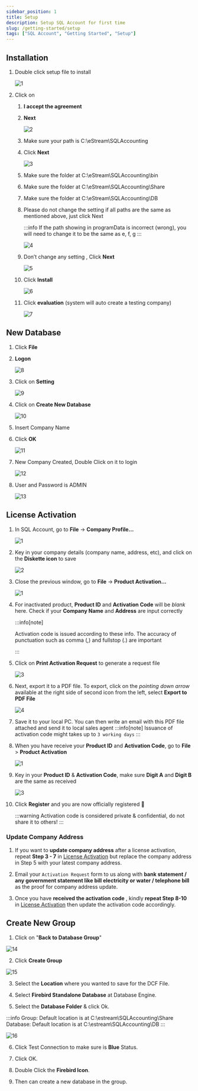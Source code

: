 ```yaml
---
sidebar_position: 1
title: Setup
description: Setup SQL Account for first time
slug: /getting-started/setup
tags: ["SQL Account", "Getting Started", "Setup"]
---
```


## Installation

1. Double click setup file to install

   ![1](../../static/img/getting-started/install-sql/1.png)

2. Click on

   1. **I accept the agreement**

   2. **Next**

        ![2](../../static/img/getting-started/install-sql/2.png)

   3. Make sure your path is C:\eStream\SQLAccounting

   4. Click **Next**

        ![3](../../static/img/getting-started/install-sql/3.png)

   5. Make sure the folder at C:\eStream\SQLAccounting\bin

   6. Make sure the folder at C:\eStream\SQLAccounting\Share

   7. Make sure the folder at C:\eStream\SQLAccounting\DB

   8. Please do not change the setting if all paths are the same as mentioned above, just click Next

        :::info
        If the path showing in programData is incorrect (wrong), you will need to change it to be the same as e, f, g
        :::

        ![4](../../static/img/getting-started/install-sql/4.png)

   9. Don’t change any setting , Click **Next**

        ![5](../../static/img/getting-started/install-sql/5.png)

   10. Click **Install**

        ![6](../../static/img/getting-started/install-sql/6.png)

   11. Click **evaluation** (system will auto create a testing company)

        ![7](../../static/img/getting-started/install-sql/7.png)

## New Database

1. Click **File**

2. **Logon**

   ![8](../../static/img/getting-started/install-sql/8.png)

3. Click on **Setting**

   ![9](../../static/img/getting-started/install-sql/9.png)

4. Click on **Create New Database**

   ![10](../../static/img/getting-started/install-sql/10.png)

5. Insert Company Name

6. Click **OK**

   ![11](../../static/img/getting-started/install-sql/11.png)

7. New Company Created, Double Click on it to login

   ![12](../../static/img/getting-started/install-sql/12.png)

8. User and Password is ADMIN

   ![13](../../static/img/getting-started/install-sql/13.png)

## License Activation

1. In SQL Account, go to **File** -> **Company Profile...**

   ![1](../../static/img/activate-license/1.png)

2. Key in your company details (company name, address, etc), and click on the **Diskette icon** to save

   ![2](../../static/img/activate-license/2.png)

3. Close the previous window, go to **File** -> **Product Activation...**

   ![1](../../static/img/activate-license/1b.png)

4. For inactivated product, **Product ID** and **Activation Code** will be *blank* here. Check if your **Company Name** and **Address** are input correctly

   :::info[note]

   Activation code is issued according to these info. The accuracy of punctuation such as comma (,) and fullstop (.) are important

   :::

5. Click on **Print Activation Request** to generate a request file

   ![3](../../static/img/activate-license/3.png)

6. Next, export it to a PDF file. To export, click on the  *pointing down arrow* available at the right side of second icon from the left, select **Export to PDF File**

   ![4](../../static/img/activate-license/4.png)

7. Save it to your local PC. You can then write an email with this PDF file attached and send it to local sales agent
   :::info[note]
   Issuance of activation code might takes up to `3 working days`
   :::

8. When you have receive your **Product ID** and **Activation Code**, go to **File** >  **Product Activation**

   ![1](../../static/img/activate-license/1b.png)

9. Key in your **Product ID** & **Activation Code**, make sure **Digit A** and **Digit B** are the same as received

   ![3](../../static/img/activate-license/3.png)

10. Click **Register** and you are now officially registered 🥳

    :::warning
    Activation code is considered private & confidential, do not share it to others!
    :::

### Update Company Address

1. If you want to **update company address** after a license activation, repeat **Step 3 - 7** in [License Activation](#license-activation) but replace the company address in Step 5 with your latest company address.

2. Email your `Activation Request` form to us along with **bank statement / any government statement like bill electricity or water / telephone bill** as the proof for company address update.

3. Once you have **received the activation code** , kindly **repeat Step 8-10** in [License Activation](#license-activation) then update the activation code accordingly.

## Create New Group

1. Click on "**Back to Database Group**"

![14](../../static/img/getting-started/install-sql/yc1-group.png)

2. Click **Create Group**

![15](../../static/img/getting-started/install-sql/yc2.png)

3. Select the **Location** where you wanted to save for the DCF File.

4. Select **Firebird Standalone Database** at Database Engine.

5. Select the **Database Folder** & click Ok.

:::info
   Group: Default location is at C:\estream\SQLAccounting\Share
   Database: Default location is at C:\estream\SQLAccounting\DB
:::

![16](../../static/img/getting-started/install-sql/yc3.png)

6. Click Test Connection to make sure is **Blue** Status.

7. Click OK.

8. Double Click the **Firebird Icon**.

9. Then can create a new database in the group.
